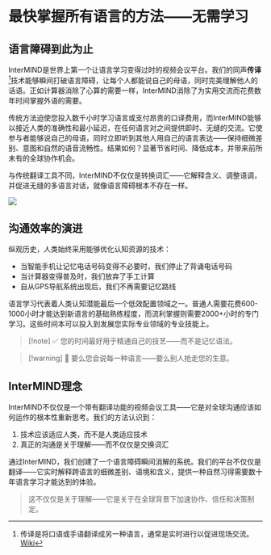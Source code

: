# 最快掌握所有语言的方法——无需学习

## 语言障碍到此为止

InterMIND是世界上第一个让语言学习变得过时的视频会议平台。我们的同声**传译**[^1]技术能够瞬间打破语言障碍，让每个人都能说自己的母语，同时完美理解他人的话语。正如计算器消除了心算的需要一样，InterMIND消除了为实用交流而花费数年时间掌握外语的需要。

传统方法迫使您投入数千小时学习语言或支付昂贵的口译费用，而InterMIND能够以接近人类的准确性和最小延迟，在任何语言对之间提供即时、无缝的交流。它使参与者能够说自己的母语，同时立即听到其他人用自己的语言表达——保持细微差别、意图和自然的语音流畅性。结果如何？显著节省时间、降低成本，并带来前所未有的全球协作机会。

与传统翻译工具不同，InterMIND不仅仅是转换词汇——它解释含义、调整语调，并促进无缝的多语言对话，就像语言障碍根本不存在一样。

[^1]: 传译是将口语或手语翻译成另一种语言，通常是实时进行以促进现场交流。[Wiki](https://en.wikipedia.org/wiki/Language_interpretation)

![](/1d.png)

## 沟通效率的演进

纵观历史，人类始终采用能够优化认知资源的技术：

- 当智能手机让记忆电话号码变得不必要时，我们停止了背诵电话号码
- 当计算器变得普及时，我们放弃了手工计算
- 自从GPS导航系统出现后，我们不再需要记忆路线

语言学习代表着人类认知潜能最后一个低效配置领域之一。普通人需要花费600-1000小时才能达到新语言的基础熟练程度，而流利掌握则需要2000+小时的专门学习。这些时间本可以投入到发展您实际专业领域的专业技能上。

> [!note] ✅ 您的时间最好用于精通自己的技艺——而不是记忆语法。

> [!warning] 🛑 要么您会说每一种语言——要么别人抢走您的生意。

## InterMIND理念

InterMIND不仅仅是一个带有翻译功能的视频会议工具——它是对全球沟通应该如何运作的根本性重新思考。我们的方法认识到：

1. 技术应该适应人类，而不是人类适应技术
2. 真正的沟通是关于理解——而不仅仅是交换词汇

通过InterMIND，我们创建了一个语言障碍瞬间消解的系统。我们的平台不仅仅是翻译——它实时解释跨语言的细微差别、语境和含义，提供一种自然习得需要数十年语言学习才能达到的体验。

> 这不仅仅是关于理解——它是关于在全球背景下加速协作、信任和决策制定。
